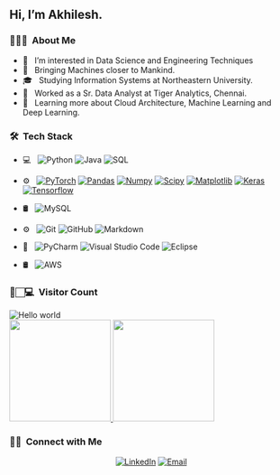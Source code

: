 
<h2> Hi, I’m Akhilesh.</h2>

<h3> 👨🏻‍💻 &nbsp;About Me </h3>

- 👀 &nbsp; I’m interested in Data Science and Engineering Techniques
- 🤔 &nbsp; Bringing Machines closer to Mankind.
- 🎓 &nbsp; Studying Information Systems at Northeastern University.
- 💼 &nbsp; Worked as a Sr. Data Analyst at Tiger Analytics, Chennai.
- 🌱 &nbsp; Learning more about Cloud Architecture, Machine Learning and Deep Learning.

<h3> 🛠 &nbsp;Tech Stack</h3>

- 💻 &nbsp;
  ![Python](https://img.shields.io/badge/-Python-333333?style=flat&logo=python)
  ![Java](https://img.shields.io/badge/-Java-333333?style=flat&logo=Java&logoColor=007396)
  ![SQL](https://img.shields.io/badge/-SQL-333333?style=flat&logo=MySQL)
- ⚙️ &nbsp;
  [![PyTorch](https://img.shields.io/badge/-PyTorch-EE4C2C?style=flat&logo=PyTorch&logoColor=white&link=https://github.com/Quananhle/Python-AWS-TradingAI)](https://github.com/Quananhle/Python-AWS-TradingAI)
  [![Pandas](https://img.shields.io/badge/-Pandas-150458?style=flat&logo=Pandas&link=https://github.com/Quananhle/Python-AWS-TradingAI)](https://github.com/Quananhle/Python-AWS-TradingAI)
  [![Numpy](https://img.shields.io/badge/-Numpy-lightgray?style=flat&logo=Numpy&logoColor=white&link=https://github.com/Quananhle/Python-AWS-TradingAI)](https://github.com/Quananhle/Python-AWS-TradingAI)
  [![Scipy](https://img.shields.io/badge/-Scipy-blue?style=flat&logo=Scipy&logoColor=white&link=https://github.com/Quananhle/Python-AWS-TradingAI)](https://github.com/Quananhle/Python-AWS-TradingAI)
  [![Matplotlib](https://img.shields.io/badge/-Matplotlib-black?style=flat&logo=Matplotlib&logoColor=white&link=https://github.com/Quananhle/Python-AWS-TradingAI)](https://github.com/Quananhle/Python-AWS-TradingAI)
  [![Keras](https://img.shields.io/badge/-Keras-D00000?style=flat&logo=Keras&link=https://github.com/Quananhle/Python-AWS-TradingAI)](https://github.com/Quananhle/Python-AWS-TradingAI)
  [![Tensorflow](https://img.shields.io/badge/-Tensorflow-gray?style=flat&logo=tensorflow&link=https://github.com/Quananhle/Python-AWS-TradingAI)](https://github.com/Quananhle/Python-AWS-TradingAI)
- 🛢 &nbsp;
![MySQL](https://img.shields.io/badge/-MySQL-333333?style=flat&logo=mysql)
- ⚙️ &nbsp;
  ![Git](https://img.shields.io/badge/-Git-333333?style=flat&logo=git)
  ![GitHub](https://img.shields.io/badge/-GitHub-333333?style=flat&logo=github)
  ![Markdown](https://img.shields.io/badge/-Markdown-333333?style=flat&logo=markdown)
- 🔧 &nbsp;
  ![PyCharm](https://img.shields.io/badge/-PyCharm-333333?style=flat&logo=PyCharm-ide&logoColor=2C2255)
  ![Visual Studio Code](https://img.shields.io/badge/-Visual%20Studio%20Code-333333?style=flat&logo=visual-studio-code&logoColor=007ACC)
  ![Eclipse](https://img.shields.io/badge/-Eclipse-333333?style=flat&logo=eclipse-ide&logoColor=2C2255)

- 🛢 &nbsp;
  ![AWS](http://img.shields.io/badge/-AWS-333333?style=flat&logo=Amazon-aws&logoColor=cyan)

<h3> 👀🏻‍💻 &nbsp;Visitor Count </h3>

<img src="https://profile-counter.glitch.me/akh-04/count.svg" alt="Hello world" />


<br/>

<a href="https://github.com/akh-04">
  <img height="180em" src="https://github-readme-stats.vercel.app/api?username=akh-04&theme=buefy" />
  <img height="180em" src="https://github-readme-stats.vercel.app/api/top-langs/?username=akh-04&theme=buefy" />
</a>

<br/>

<h3> 🤝🏻 &nbsp;Connect with Me </h3>

<p align="center">
<a href="https://www.linkedin.com/in/akhilesh-dongre-04/"><img alt="LinkedIn" src="https://img.shields.io/badge/LinkedIn-Akhilesh%20Dongre-blue?style=flat-square&logo=linkedin"></a>
<a href="mailto:dongre.ak@northeastern.edu"><img alt="Email" src="https://img.shields.io/badge/Email-dongre.ak@northeastern.edu-blue?style=flat-square&logo=gmail"></a>
</p>


<!---
akh-04/akh-04 is a ✨ special ✨ repository because its `README.md` (this file) appears on your GitHub profile.
You can click the Preview link to take a look at your changes.
--->
